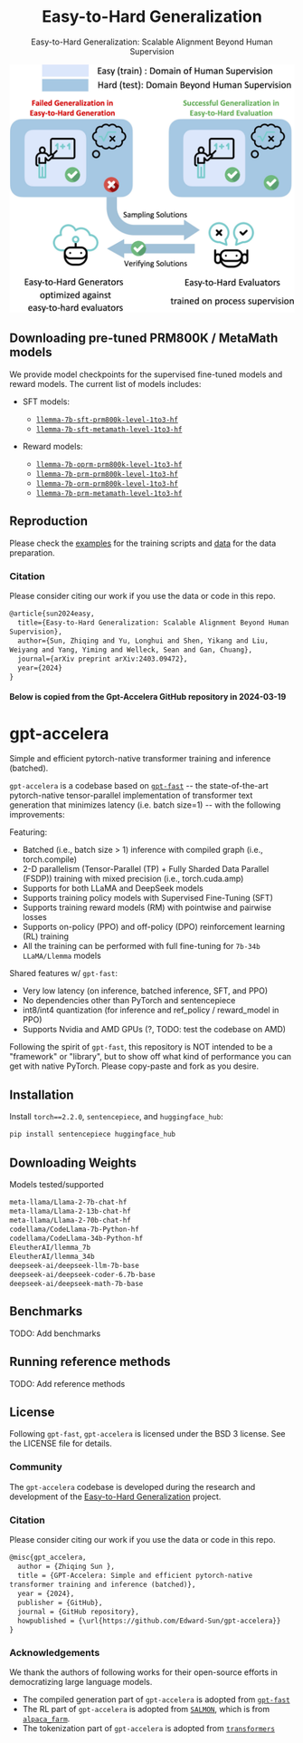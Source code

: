<div align="center">

# Easy-to-Hard Generalization

Easy-to-Hard Generalization: Scalable Alignment Beyond Human Supervision

<div align="center">
    <img src="assets/easy_to_hard_fig.jpg" alt="Easy-to-Hard Logo" width="512px">
</div>

</div>
<!-- <div align="center">
    <img src="assets/comparison_fig.jpg" alt="Easy-to-Hard Logo" width="512px">
</div> -->

## Downloading pre-tuned PRM800K / MetaMath models

We provide model checkpoints for the supervised fine-tuned models and reward models. The current list of models includes:

- SFT models:

  - [`llemma-7b-sft-prm800k-level-1to3-hf`](https://huggingface.co/ScalableMath/llemma-7b-sft-prm800k-level-1to3-hf)
  - [`llemma-7b-sft-metamath-level-1to3-hf`](https://huggingface.co/ScalableMath/llemma-7b-sft-metamath-level-1to3-hf)

- Reward models:

  - [`llemma-7b-oprm-prm800k-level-1to3-hf`](https://huggingface.co/ScalableMath/llemma-7b-oprm-prm800k-level-1to3-hf)
  - [`llemma-7b-prm-prm800k-level-1to3-hf`](https://huggingface.co/ScalableMath/llemma-7b-prm-prm800k-level-1to3-hf)
  - [`llemma-7b-orm-prm800k-level-1to3-hf`](https://huggingface.co/ScalableMath/llemma-7b-orm-prm800k-level-1to3-hf)
  - [`llemma-7b-prm-metamath-level-1to3-hf`](https://huggingface.co/ScalableMath/llemma-7b-prm-metamath-level-1to3-hf)

## Reproduction

Please check the [examples](/examples/) for the training scripts and [data](/data/) for the data preparation.

### Citation

Please consider citing our work if you use the data or code in this repo.

```
@article{sun2024easy,
  title={Easy-to-Hard Generalization: Scalable Alignment Beyond Human Supervision},
  author={Sun, Zhiqing and Yu, Longhui and Shen, Yikang and Liu, Weiyang and Yang, Yiming and Welleck, Sean and Gan, Chuang},
  journal={arXiv preprint arXiv:2403.09472},
  year={2024}
}
```

#### Below is copied from the Gpt-Accelera GitHub repository in 2024-03-19

# gpt-accelera

Simple and efficient pytorch-native transformer training and inference (batched).

`gpt-accelera` is a codebase based on [`gpt-fast`](https://github.com/pytorch-labs/gpt-fast/tree/main) -- the state-of-the-art pytorch-native tensor-parallel implementation of transformer text generation that minimizes latency (i.e. batch size=1) -- with the following improvements:

Featuring:

- Batched (i.e., batch size > 1) inference with compiled graph (i.e., torch.compile)
- 2-D parallelism (Tensor-Parallel (TP) + Fully Sharded Data Parallel (FSDP)) training with mixed precision (i.e., torch.cuda.amp)
- Supports for both LLaMA and DeepSeek models
- Supports training policy models with Supervised Fine-Tuning (SFT)
- Supports training reward models (RM) with pointwise and pairwise losses
- Supports on-policy (PPO) and off-policy (DPO) reinforcement learning (RL) training
- All the training can be performed with full fine-tuning for `7b-34b LLaMA/Llemma` models

Shared features w/ `gpt-fast`:

- Very low latency (on inference, batched inference, SFT, and PPO)
- No dependencies other than PyTorch and sentencepiece
- int8/int4 quantization (for inference and ref_policy / reward_model in PPO)
- Supports Nvidia and AMD GPUs (?, TODO: test the codebase on AMD)

Following the spirit of `gpt-fast`, this repository is NOT intended to be a "framework" or "library", but to show off what kind of performance you can get with native PyTorch. Please copy-paste and fork as you desire.

## Installation

Install `torch==2.2.0`, `sentencepiece`, and `huggingface_hub`:

```bash
pip install sentencepiece huggingface_hub
```

## Downloading Weights

Models tested/supported

```
meta-llama/Llama-2-7b-chat-hf
meta-llama/Llama-2-13b-chat-hf
meta-llama/Llama-2-70b-chat-hf
codellama/CodeLlama-7b-Python-hf
codellama/CodeLlama-34b-Python-hf
EleutherAI/llemma_7b
EleutherAI/llemma_34b
deepseek-ai/deepseek-llm-7b-base
deepseek-ai/deepseek-coder-6.7b-base
deepseek-ai/deepseek-math-7b-base
```

## Benchmarks

TODO: Add benchmarks

## Running reference methods

TODO: Add reference methods

## License

Following `gpt-fast`, `gpt-accelera` is licensed under the BSD 3 license. See the LICENSE file for details.

### Community

The `gpt-accelera` codebase is developed during the research and development of the [Easy-to-Hard Generalization](https://github.com/Edward-Sun/easy-to-hard/tree/main) project.

### Citation

Please consider citing our work if you use the data or code in this repo.

```
@misc{gpt_accelera,
  author = {Zhiqing Sun },
  title = {GPT-Accelera: Simple and efficient pytorch-native transformer training and inference (batched)},
  year = {2024},
  publisher = {GitHub},
  journal = {GitHub repository},
  howpublished = {\url{https://github.com/Edward-Sun/gpt-accelera}}
}
```

### Acknowledgements

We thank the authors of following works for their open-source efforts in democratizing large language models.

- The compiled generation part of `gpt-accelera` is adopted from [`gpt-fast`](https://github.com/pytorch-labs/gpt-fast/tree/main)
- The RL part of `gpt-accelera` is adopted from [`SALMON`](https://github.com/IBM/SALMON), which is from [`alpaca_farm`](https://github.com/tatsu-lab/alpaca_farm).
- The tokenization part of `gpt-accelera` is adopted from [`transformers`](https://github.com/huggingface/transformers/tree/main)
